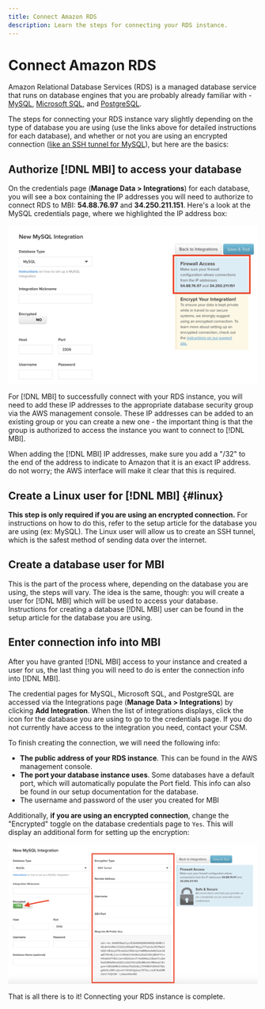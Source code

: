 ```yaml
---
title: Connect Amazon RDS
description: Learn the steps for connecting your RDS instance.
---
```

# Connect Amazon RDS

Amazon Relational Database Services (RDS) is a managed database service that runs on database engines that you are probably already familiar with - [MySQL](../integrations/mysql-via-a-direct-connection.md), [Microsoft SQL](../integrations/microsoft-sql-server.md), and [PostgreSQL](../integrations/postgresql.md).

The steps for connecting your RDS instance vary slightly depending on the type of database you are using (use the links above for detailed instructions for each database), and whether or not you are using an encrypted connection ([like an SSH tunnel for MySQL](../integrations/mysql-via-ssh-tunnel.md)), but here are the basics:

## Authorize [!DNL MBI] to access your database

On the credentials page (**Manage Data > Integrations**) for each database, you will see a box containing the IP addresses you will need to authorize to connect RDS to MBI: **54.88.76.97** and **34.250.211.151**. Here's a look at the MySQL credentials page, where we highlighted the IP address box:

![](../../../assets/RDS_IP.png)

For [!DNL MBI] to successfully connect with your RDS instance, you will need to add these IP addresses to the appropriate database security group via the AWS management console. These IP addresses can be added to an existing group or you can create a new one - the important thing is that the group is authorized to access the instance you want to connect to [!DNL MBI].

When adding the [!DNL MBI] IP addresses, make sure you add a "/32" to the end of the address to indicate to Amazon that it is an exact IP address. do not worry; the AWS interface will make it clear that this is required.

## Create a Linux user for [!DNL MBI] {#linux}

**This step is only required if you are using an encrypted connection.** For instructions on how to do this, refer to the setup article for the database you are using (ex: MySQL). The Linux user will allow us to create an SSH tunnel, which is the safest method of sending data over the internet.

## Create a database user for MBI

This is the part of the process where, depending on the database you are using, the steps will vary. The idea is the same, though: you will create a user for [!DNL MBI] which will be used to access your database. Instructions for creating a database [!DNL MBI] user can be found in the setup article for the database you are using.

## Enter connection info into MBI

After you have granted [!DNL MBI] access to your instance and created a user for us, the last thing you will need to do is enter the connection info into [!DNL MBI].

The credential pages for MySQL, Microsoft SQL, and PostgreSQL are accessed via the Integrations page (**Manage Data > Integrations**) by clicking **Add Integration**. When the list of integrations displays, click the icon for the database you are using to go to the credentials page. If you do not currently have access to the integration you need, contact your CSM.

To finish creating the connection, we will need the following info:

*  **The public address of your RDS instance**. This can be found in the AWS management console.
*  **The port your database instance uses**. Some databases have a default port, which will automatically populate the Port field. This info can also be found in our setup documentation for the database.
*  The username and password of the user you created for MBI

Additionally, **if you are using an encrypted connection**, change the "Encrypted" toggle on the database credentials page to `Yes`. This will display an additional form for setting up the encryption:

![](../../../assets/sql-integration-encrypted-yes.png)

That is all there is to it! Connecting your RDS instance is complete.
